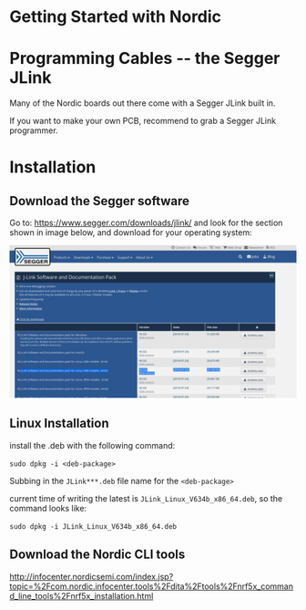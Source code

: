# Getting Started with Nordic

# Programming Cables -- the Segger JLink

Many of the Nordic boards out there come with a Segger JLink built in.

If you want to make your own PCB, recommend to grab a Segger JLink programmer.


# Installation


##  Download the Segger software

Go to: https://www.segger.com/downloads/jlink/ and look for the section shown in image below, and download for your operating system:

![segger download image](./SeggerDownload.png)

## Linux Installation

install the .deb with the following command:

`sudo dpkg -i <deb-package>`

Subbing in the `JLink***.deb` file name for the `<deb-package>`

current time of writing the latest is `JLink_Linux_V634b_x86_64.deb`, so the command looks like:

`sudo dpkg -i JLink_Linux_V634b_x86_64.deb`

## Download the Nordic CLI tools

http://infocenter.nordicsemi.com/index.jsp?topic=%2Fcom.nordic.infocenter.tools%2Fdita%2Ftools%2Fnrf5x_command_line_tools%2Fnrf5x_installation.html

